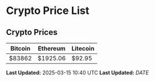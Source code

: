 # Crypto Price List

## Crypto Prices
| Bitcoin | Ethereum | Litecoin |
| ------- | -------- | -------- |
| $83862 | $1925.06 | $92.95 |
**Last Updated:** 2025-03-15 10:40 UTC
**Last Updated:** $DATE$
